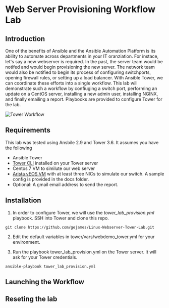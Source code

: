 # Web Server Provisioning Workflow Lab
## Introduction
One of the benefits of Ansible and the Ansible Automation Platform is its ability to automate across departments in your IT oranziation.  For instace, let's say a new webserver is required. In the past, the server team would be notifed and would begin provisioning the new server.  The network team would also be notified to begin its process of configuring switchports, opening firewall rules, or setting up a load balancer.   With Ansible Tower, we can coordinate these efforts into a single workflow.  This lab will demonstrate such a workflow by confiuging a switch port, performing an update on a CentOS server, installing a new admin user, installing NGINX, and finally emailing a report.  Playbooks are provided to configure Tower for the lab.  

![Tower Workflow](./doc/workflow1.png)


## Requirements

This lab was tested using Ansbile 2.9 and Tower 3.6.  It assumes you have the following

- Ansible Tower 
- [Tower CLI](https://docs.ansible.com/ansible-tower/3.5.3/html/towerapi/tower_cli.html) installed on your Tower server
- Centos 7 VM to similute our web server
- [Arista vEOS VM](https://www.arista.com/en/support/software-download) with at least three NICs to simulate our switch.  A sample config is provided in the docs folder.
- Optional:  A gmail email address to send the report.


## Installation

1. In order to configure Tower, we will use the *tower_lab_provision.yml* playbook.   SSH into Tower and clone this repo.

```
git clone https://github.com/gejames/Linux-Webserver-Tower-Lab.git
```

2. Edit the default variables in tower/vars/webdemo_tower.yml for your environment.  

3. Run the playbook tower_lab_provision.yml on the Tower server.  It will ask for your Tower credentials. 

```
ansible-playbook tower_lab_provision.yml
```

## Launching the Workflow


## Reseting the lab










